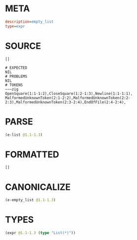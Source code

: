 # META
~~~ini
description=empty_list
type=expr
~~~
# SOURCE
~~~roc
[]
~~~
~~~
# EXPECTED
NIL
# PROBLEMS
NIL
# TOKENS
~~~zig
OpenSquare(1:1-1:2),CloseSquare(1:2-1:3),Newline(1:1-1:1),
MalformedUnknownToken(2:1-2:2),MalformedUnknownToken(2:2-2:3),MalformedUnknownToken(2:3-2:4),EndOfFile(2:4-2:4),
~~~
# PARSE
~~~clojure
(e-list @1.1-1.3)
~~~
# FORMATTED
~~~roc
[]
~~~
# CANONICALIZE
~~~clojure
(e-empty_list @1.1-1.3)
~~~
# TYPES
~~~clojure
(expr @1.1-1.3 (type "List(*)"))
~~~
